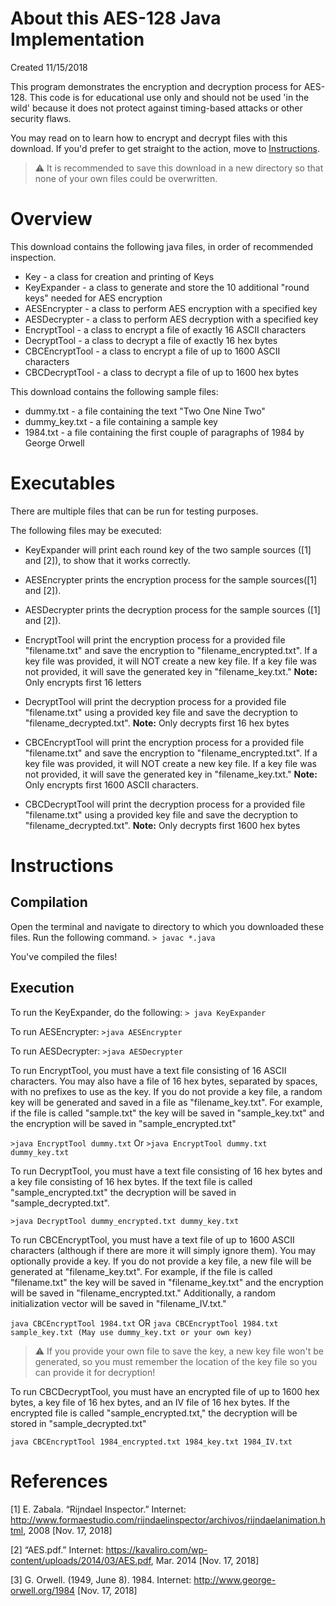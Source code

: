 # About this AES-128 Java Implementation
Created 11/15/2018

This program demonstrates the encryption and decryption process for AES-128. This code is for educational use only and should not be used 'in the wild' because it does not protect against timing-based attacks or other security flaws. 

You may read on to learn how to encrypt and decrypt
files with this download. If you'd prefer to get straight to the action, move to [Instructions](#instructions).

> :warning: It is recommended to save this download in a new directory so that none of your
own files could be overwritten.

# Overview

This download contains the following java files, in order of recommended inspection.

* Key - a class for creation and printing of Keys
* KeyExpander - a class to generate and store the 10 additional "round keys"
needed for AES encryption
* AESEncrypter - a class to perform AES encryption with a specified key
* AESDecrypter - a class to perform AES decryption with a specified key
* EncryptTool - a class to encrypt a file of exactly 16 ASCII characters
* DecryptTool - a class to decrypt a file of exactly 16 hex bytes
* CBCEncryptTool - a class to encrypt a file of up to 1600 ASCII characters
* CBCDecryptTool - a class to decrypt a file of up to 1600 hex bytes

This download contains the following sample files:

* dummy.txt - a file containing the text "Two One Nine Two"
* dummy_key.txt - a file containing a sample key
* 1984.txt - a file containing the first couple of paragraphs of 1984 by George Orwell



# Executables

There are multiple files that can be run for testing purposes. 

The following files may be executed:

* KeyExpander will print each round key of the two sample sources ([1] and [2]), to show that
it works correctly.

* AESEncrypter prints the encryption process for the sample sources([1] and [2]).

* AESDecrypter prints the decryption process for the sample sources ([1] and [2]).

* EncryptTool will print the encryption process for a provided file "filename.txt"
and save the encryption to "filename_encrypted.txt". If a key file was provided,
it will NOT create a new key file. If a key file was not provided, it will save
the generated key in "filename_key.txt." **Note:** Only encrypts first 16 letters

* DecryptTool will print the decryption process for a provided file "filename.txt"
using a provided key file and save the decryption to "filename_decrypted.txt".
**Note:** Only decrypts first 16 hex bytes

* CBCEncryptTool will print the encryption process for a provided file "filename.txt"
and save the encryption to "filename_encrypted.txt". If a key file was provided,
it will NOT create a new key file. If a key file was not provided, it will save
the generated key in "filename_key.txt." **Note:** Only encrypts first 1600 ASCII characters.

* CBCDecryptTool will print the decryption process for a provided file "filename.txt"
using a provided key file and save the decryption to "filename_decrypted.txt".
**Note:** Only decrypts first 1600 hex bytes


# Instructions
##  Compilation

Open the terminal and navigate to directory to which you downloaded these files.
Run the following command.
  `> javac *.java`

You've compiled the files!

## Execution

To run the KeyExpander, do the following:
`> java KeyExpander`

To run AESEncrypter:
`>java AESEncrypter`

To run AESDecrypter:
`>java AESDecrypter`

To run EncryptTool, you must have a text file consisting of 16 ASCII characters.
You may also have a file of 16 hex bytes, separated by spaces, with no prefixes
to use as the key. If you do not provide a key file, a random key will be generated
and saved in a file as "filename_key.txt". For example, if the file is called
"sample.txt" the key will be saved in "sample_key.txt" and the encryption
will be saved in "sample_encrypted.txt"

`>java EncryptTool dummy.txt`
Or
`>java EncryptTool dummy.txt dummy_key.txt`

To run DecryptTool, you must have a text file consisting of 16 hex bytes and a key
file consisting of 16 hex bytes. If the text file is called "sample_encrypted.txt"
the decryption will be saved in "sample_decrypted.txt".

`>java DecryptTool dummy_encrypted.txt dummy_key.txt`

To run CBCEncryptTool, you must have a text file of up to 1600 ASCII characters
(although if there are more it will simply ignore them). You may optionally
provide a key. If you do not provide a key file, a new file will be generated at
"filename_key.txt". For example, if the file is called "filename.txt" the key
will be saved in "filename_key.txt" and the encryption will be saved in
"filename_encrypted.txt." Additionally, a random initialization vector will be
saved in "filename_IV.txt."

`java CBCEncryptTool 1984.txt`
OR
`java CBCEncryptTool 1984.txt sample_key.txt (May use dummy_key.txt or your own key)`

> :warning: If you provide your own file to save the key, a new key file
won't be generated, so you must remember the location of the key file so you
can provide it for decryption!

To run CBCDecryptTool, you must have an encrypted file of up to 1600 hex bytes,
a key file of 16 hex bytes, and an IV file of 16 hex bytes. If the encrypted file
is called "sample_encrypted.txt," the decryption will be stored in
"sample_decrypted.txt"

`java CBCEncryptTool 1984_encrypted.txt 1984_key.txt 1984_IV.txt`

# References
[1] E. Zabala. “Rijndael Inspector.” Internet:      http://www.formaestudio.com/rijndaelinspector/archivos/rijndaelanimation.html, 2008 [Nov. 17, 2018]

[2] “AES.pdf.” Internet: https://kavaliro.com/wp-content/uploads/2014/03/AES.pdf, Mar. 2014 [Nov. 17, 2018]

[3] G. Orwell. (1949, June 8). 1984. Internet: http://www.george-orwell.org/1984 [Nov. 17, 2018]
